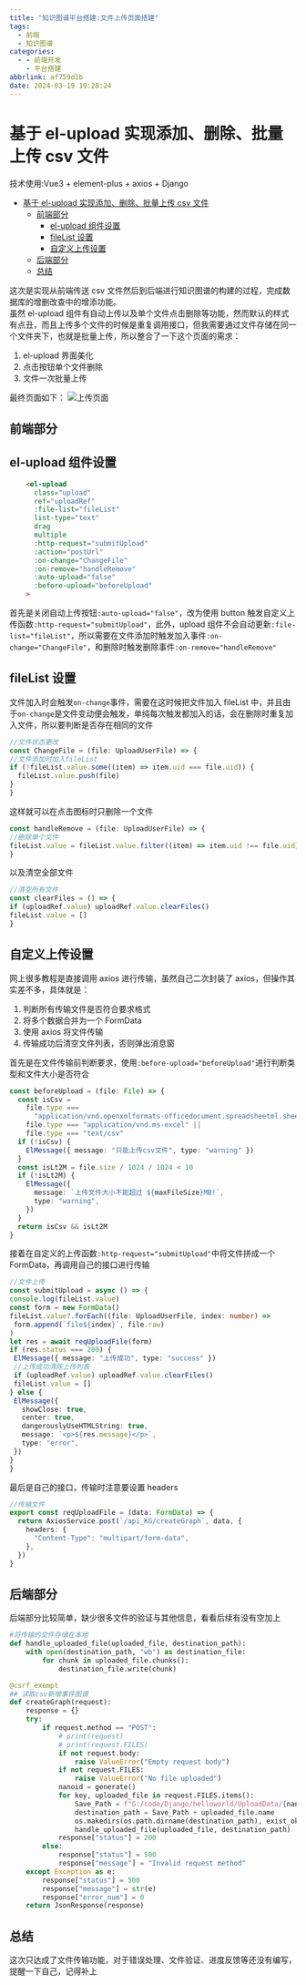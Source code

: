 ```yaml
---
title: "知识图谱平台搭建:文件上传页面搭建"
tags:
  - 前端
  - 知识图谱
categories:
  - - 前端开发
    - 平台搭建
abbrlink: af759d1b
date: 2024-03-19 19:28:24
---
```


<!-- @format -->

# 基于 el-upload 实现添加、删除、批量上传 csv 文件

技术使用:Vue3 + element-plus + axios + Django

- [基于 el-upload 实现添加、删除、批量上传 csv 文件](#基于-el-upload-实现添加删除批量上传-csv-文件)
  - [前端部分](#前端部分)
    - [el-upload 组件设置](#el-upload-组件设置)
    - [fileList 设置](#filelist-设置)
    - [自定义上传设置](#自定义上传设置)
  - [后端部分](#后端部分)
  - [总结](#总结)
  <!--more-->

这次是实现从前端传送 csv 文件然后到后端进行知识图谱的构建的过程，完成数据库的增删改查中的增添功能。  
虽然 el-upload 组件有自动上传以及单个文件点击删除等功能，然而默认的样式有点丑，而且上传多个文件的时候是重复调用接口，但我需要通过文件存储在同一个文件夹下，也就是批量上传，所以整合了一下这个页面的需求：

1. el-upload 界面美化
2. 点击按钮单个文件删除
3. 文件一次批量上传

最终页面如下：
![上传页面](../images/blog-2024-03-19-20-07-37.png)

## 前端部分

## el-upload 组件设置

```HTML
    <el-upload
      class="upload"
      ref="uploadRef"
      :file-list="fileList"
      list-type="text"
      drag
      multiple
      :http-request="submitUpload"
      :action="postUrl"
      :on-change="ChangeFile"
      :on-remove="handleRemove"
      :auto-upload="false"
      :before-upload="beforeUpload"
    >
```

首先是关闭自动上传按钮`:auto-upload="false"`，改为使用 button 触发自定义上传函数`:http-request="submitUpload"`，此外，upload 组件不会自动更新`:file-list="fileList"`，所以需要在文件添加时触发加入事件`:on-change="ChangeFile"`，和删除时触发删除事件`:on-remove="handleRemove"`

## fileList 设置

文件加入时会触发`on-change`事件，需要在这时候把文件加入 fileList 中，并且由于`on-change`是文件变动便会触发，单纯每次触发都加入的话，会在删除时重复加入文件，所以要判断是否存在相同的文件

```TypeScript
//文件状态更改
const ChangeFile = (file: UploadUserFile) => {
//文件添加时加入fileList
if (!fileList.value.some((item) => item.uid === file.uid)) {
  fileList.value.push(file)
}
}
```

这样就可以在点击图标时只删除一个文件

```TypeScript
const handleRemove = (file: UploadUserFile) => {
//删除单个文件
fileList.value = fileList.value.filter((item) => item.uid !== file.uid)
}
```

以及清空全部文件

```TypeScript
//清空所有文件
const clearFiles = () => {
if (uploadRef.value) uploadRef.value.clearFiles()
fileList.value = []
}
```

## 自定义上传设置

网上很多教程是直接调用 axios 进行传输，虽然自己二次封装了 axios，但操作其实差不多，具体就是：

1. 判断所有传输文件是否符合要求格式
2. 将多个数据合并为一个 FormData
3. 使用 axios 将文件传输
4. 传输成功后清空文件列表，否则弹出消息窗

首先是在文件传输前判断要求，使用`:before-upload="beforeUpload"`进行判断类型和文件大小是否符合

```TypeScript
const beforeUpload = (file: File) => {
  const isCsv =
    file.type ===
      "application/vnd.openxmlformats-officedocument.spreadsheetml.sheet" ||
    file.type === "application/vnd.ms-excel" ||
    file.type === "text/csv"
  if (!isCsv) {
    ElMessage({ message: "只能上传csv文件", type: "warning" })
  }
  const isLt2M = file.size / 1024 / 1024 < 10
  if (!isLt2M) {
    ElMessage({
      message: `上传文件大小不能超过 ${maxFileSize}MB!`,
      type: "warning",
    })
  }
  return isCsv && isLt2M
}

```

接着在自定义的上传函数`:http-request="submitUpload"`中将文件拼成一个 FormData，再调用自己的接口进行传输

```TypeScript
//文件上传
const submitUpload = async () => {
console.log(fileList.value)
const form = new FormData()
fileList.value?.forEach((file: UploadUserFile, index: number) =>
 form.append(`file${index}`, file.raw)
)
let res = await reqUploadFile(form)
if (res.status === 200) {
 ElMessage({ message: "上传成功", type: "success" })
 //上传成功清除上传列表
 if (uploadRef.value) uploadRef.value.clearFiles()
 fileList.value = []
} else {
 ElMessage({
   showClose: true,
   center: true,
   dangerouslyUseHTMLString: true,
   message: `<p>${res.message}</p>`,
   type: "error",
 })
}
}
```

最后是自己的接口，传输时注意要设置 headers

```TypeScript
//传输文件
export const reqUploadFile = (data: FormData) => {
  return AxiosService.post(`/api_KG/createGraph`, data, {
    headers: {
      "Content-Type": "multipart/form-data",
    },
  })
}
```

## 后端部分

后端部分比较简单，缺少很多文件的验证与其他信息，看看后续有没有空加上

```Python
#将传输的文件存储在本地
def handle_uploaded_file(uploaded_file, destination_path):
    with open(destination_path, "wb") as destination_file:
        for chunk in uploaded_file.chunks():
            destination_file.write(chunk)

@csrf_exempt
## 读取csv新增事件图谱
def createGraph(request):
    response = {}
    try:
        if request.method == "POST":
            # print(request)
            # print(request.FILES)
            if not request.body:
                raise ValueError("Empty request body")
            if not request.FILES:
                raise ValueError("No file uploaded")
            nanoid = generate()
            for key, uploaded_file in request.FILES.items():
                Save_Path = f"G:/code/Django/helloworld/UploadData/{nanoid}/"
                destination_path = Save_Path + uploaded_file.name
                os.makedirs(os.path.dirname(destination_path), exist_ok=True)
                handle_uploaded_file(uploaded_file, destination_path)
            response["status"] = 200
        else:
            response["status"] = 500
            response["message"] = "Invalid request method"
    except Exception as e:
        response["status"] = 500
        response["message"] = str(e)
        response["error_num"] = 0
    return JsonResponse(response)
```

## 总结

这次只达成了文件传输功能，对于错误处理、文件验证、进度反馈等还没有编写，提醒一下自己，记得补上
